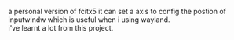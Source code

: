 a personal version of fcitx5
it can set a axis to config the postion of inputwindw which is useful
when i using wayland.  
i've learnt a lot from this project.

